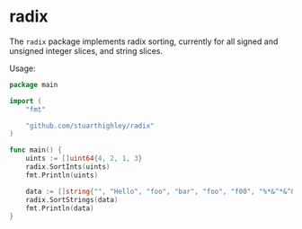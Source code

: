# radix

The `radix` package implements radix sorting, currently for all signed and unsigned integer slices, and string slices.

Usage:

```go
package main

import (
	"fmt"

	"github.com/stuarthighley/radix"
)

func main() {
	uints := []uint64{4, 2, 1, 3}
	radix.SortInts(uints)
	fmt.Println(uints)

	data := []string{"", "Hello", "foo", "bar", "foo", "f00", "%*&^*&^&", "***"}
	radix.SortStrings(data)
	fmt.Println(data)
}
```
